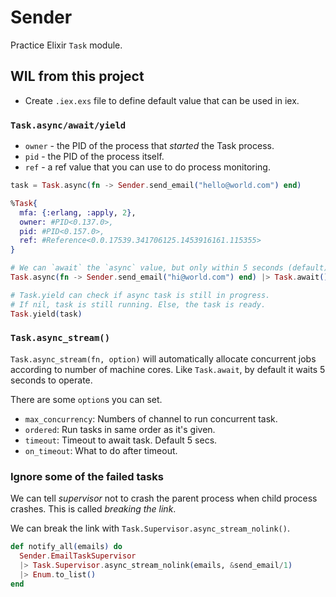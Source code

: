 # Sender

Practice Elixir `Task` module.

## WIL from this project

- Create `.iex.exs` file to define default value that can be used in iex.

### `Task.async/await/yield`

- `owner` - the PID of the process that _started_ the Task process.
- `pid` - the PID of the process itself.
- `ref` - a ref value that you can use to do process monitoring.

```elixir
task = Task.async(fn -> Sender.send_email("hello@world.com") end)

%Task{
  mfa: {:erlang, :apply, 2},
  owner: #PID<0.137.0>,
  pid: #PID<0.157.0>,
  ref: #Reference<0.0.17539.341706125.1453916161.115355>
}

# We can `await` the `async` value, but only within 5 seconds (default).
Task.async(fn -> Sender.send_email("hi@world.com") end) |> Task.await()

# Task.yield can check if async task is still in progress.
# If nil, task is still running. Else, the task is ready.
Task.yield(task)
```

### `Task.async_stream()`

`Task.async_stream(fn, option)` will automatically allocate concurrent jobs according to number of machine cores. Like `Task.await`, by default it waits 5 seconds to operate.

There are some `option`s you can set.

- `max_concurrency`: Numbers of channel to run concurrent task.
- `ordered`: Run tasks in same order as it's given.
- `timeout`: Timeout to await task. Default 5 secs.
- `on_timeout`: What to do after timeout.

### Ignore some of the failed tasks

We can tell _supervisor_ not to crash the parent process when child process crashes. This is called _breaking the link_.

We can break the link with `Task.Supervisor.async_stream_nolink()`.

```elixir
def notify_all(emails) do
  Sender.EmailTaskSupervisor
  |> Task.Supervisor.async_stream_nolink(emails, &send_email/1)
  |> Enum.to_list()
end
```
